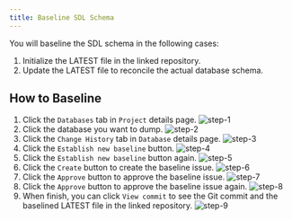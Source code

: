 ```yaml
---
title: Baseline SDL Schema
---
```


You will baseline the SDL schema in the following cases:

1. Initialize the LATEST file in the linked repository.
1. Update the LATEST file to reconcile the actual database schema.

## How to Baseline

1. Click the `Databases` tab in `Project` details page.
   ![step-1](/static/docs/change-database/state-based-migration/baseline-sdl-schema/step-1.webp)
2. Click the database you want to dump.
   ![step-2](/static/docs/change-database/state-based-migration/baseline-sdl-schema/step-2.webp)
3. Click the `Change History` tab in `Database` details page.
   ![step-3](/static/docs/change-database/state-based-migration/baseline-sdl-schema/step-3.webp)
4. Click the `Establish new baseline` button.
   ![step-4](/static/docs/change-database/state-based-migration/baseline-sdl-schema/step-4.webp)
5. Click the `Establish new baseline` button again.
   ![step-5](/static/docs/change-database/state-based-migration/baseline-sdl-schema/step-5.webp)
6. Click the `Create` button to create the baseline issue.
   ![step-6](/static/docs/change-database/state-based-migration/baseline-sdl-schema/step-6.webp)
7. Click the `Approve` button to approve the baseline issue.
   ![step-7](/static/docs/change-database/state-based-migration/baseline-sdl-schema/step-7.webp)
8. Click the `Approve` button to approve the baseline issue again.
   ![step-8](/static/docs/change-database/state-based-migration/baseline-sdl-schema/step-8.webp)
9. When finish, you can click `View commit` to see the Git commit and the baselined LATEST file in the linked repository.
   ![step-9](/static/docs/change-database/state-based-migration/baseline-sdl-schema/step-9.webp)
